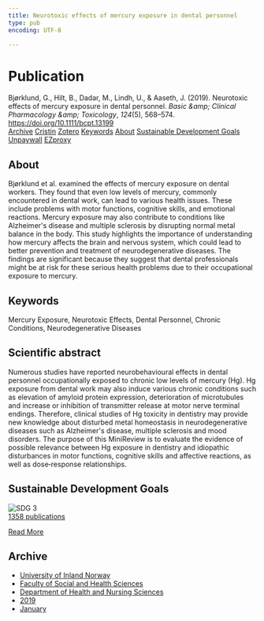 ```yaml
---
title: Neurotoxic effects of mercury exposure in dental personnel
type: pub
encoding: UTF-8

---
```

<h1>Publication</h1>
<article id="csl-bib-container-55SU2DC4" class="csl-bib-container">
  <div class="csl-bib-body"> <div class="csl-entry">Bjørklund, G., Hilt, B., Dadar, M., Lindh, U., &#38; Aaseth, J. (2019). Neurotoxic effects of mercury exposure in dental personnel. <i>Basic &#38;amp; Clinical Pharmacology &#38;amp; Toxicology</i>, <i>124</i>(5), 568–574. <a href="https://doi.org/10.1111/bcpt.13199">https://doi.org/10.1111/bcpt.13199</a></div> </div>
  <div class="csl-bib-buttons">
    <a href="#taxonomy-article-55SU2DC4" alt="archive" class="csl-bib-button">Archive</a>
    <a href="https://app.cristin.no/results/show.jsf?id=1660052" alt="Cristin" class="csl-bib-button">Cristin</a>
    <a href="http://zotero.org/groups/5881554/items/55SU2DC4" alt="Zotero" class="csl-bib-button">Zotero</a>
    <a href="#keywords-article-55SU2DC4" alt="keywords" class="csl-bib-button">Keywords</a>
    <a href="#about-article-55SU2DC4" alt="about_pub" class="csl-bib-button">About</a>
    <a href="#sdg-article-55SU2DC4" alt="sdg" class="csl-bib-button">Sustainable Development Goals</a>
    <a href="https://onlinelibrary.wiley.com/doi/pdfdirect/10.1111/bcpt.13199" alt="Unpaywall" class="csl-bib-button">Unpaywall</a>
    <a href="https://onlinelibrary.wiley.com/doi/pdfdirect/10.1111/bcpt.13199" alt="EZproxy" class="csl-bib-button">EZproxy</a>
  </div>
  <div id="csl-bib-meta-container-55SU2DC4"></div>
</article>
<div id="csl-bib-meta-55SU2DC4" class="csl-bib-meta">
  <article id="about-article-55SU2DC4" class="about_pub-article">
    <h1>About</h1>
    Bjørklund et al. examined the effects of mercury exposure on dental workers. They found that even low levels of mercury, commonly encountered in dental work, can lead to various health issues. These include problems with motor functions, cognitive skills, and emotional reactions. Mercury exposure may also contribute to conditions like Alzheimer's disease and multiple sclerosis by disrupting normal metal balance in the body. This study highlights the importance of understanding how mercury affects the brain and nervous system, which could lead to better prevention and treatment of neurodegenerative diseases. The findings are significant because they suggest that dental professionals might be at risk for these serious health problems due to their occupational exposure to mercury.
  </article>
  <article id="keywords-article-55SU2DC4" class="keywords-article">
    <h1>Keywords</h1>
    Mercury Exposure, Neurotoxic Effects, Dental Personnel, Chronic Conditions, Neurodegenerative Diseases
  </article>
  <article id="abstract-article-55SU2DC4" class="abstract-article">
    <h1>Scientific abstract</h1>
    Numerous studies have reported neurobehavioural effects in dental personnel occupationally exposed to chronic low levels of mercury (Hg). Hg exposure from dental work may also induce various chronic conditions such as elevation of amyloid protein expression, deterioration of microtubules and increase or inhibition of transmitter release at motor nerve terminal endings. Therefore, clinical studies of Hg toxicity in dentistry may provide new knowledge about disturbed metal homeostasis in neurodegenerative diseases such as Alzheimer's disease, multiple sclerosis and mood disorders. The purpose of this MiniReview is to evaluate the evidence of possible relevance between Hg exposure in dentistry and idiopathic disturbances in motor functions, cognitive skills and affective reactions, as well as dose‐response relationships.
  </article>
  <article id="sdg-article-55SU2DC4" class="sdg-article">
    <h1>Sustainable Development Goals</h1>
    <div class="sdg-container"><div id="sdg3" class="sdg">
        <img src="{{< params subfolder >}}images/sdg/sdg03_en.png" class="image" alt="SDG 3">
        <div class="sdg-overlay">
          <a href="/en/archive/?key=?sdg=3#archive" class="sdg-publication-count"><span>1358</span> publications</a>
          <p><a href="https://sdgs.un.org/goals/goal3" class="sdg-read-more">Read More</a></p>
        </div>
      </div></div>
  </article>
  <article id="taxonomy-article-55SU2DC4" class="taxonomy-article">
    <h1>Archive</h1>
    <ul>
      <li>
        <a href="/en/archive/?key=3DCRN523">University of Inland Norway</a>
      </li>
      <li>
        <a href="/en/archive/?key=IDKFS3MX">Faculty of Social and Health Sciences</a>
      </li>
      <li>
        <a href="/en/archive/?key=GTV4ECMZ">Department of Health and Nursing Sciences</a>
      </li>
      <li>
        <a href="/en/archive/?key=E7THIEEM">2019</a>
      </li>
      <li>
        <a href="/en/archive/?key=7JE8LLZ8">January</a>
      </li>
    </ul>
  </article>
</div>
